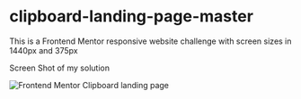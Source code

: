 # clipboard-landing-page-master
This is a Frontend Mentor responsive website challenge with screen sizes in 1440px and 375px

Screen Shot of my solution

![Frontend Mentor Clipboard landing page](https://github.com/fnwork/clipboard-landing-page/assets/114169523/886183d3-1410-4d44-8239-94d616c4da88)
